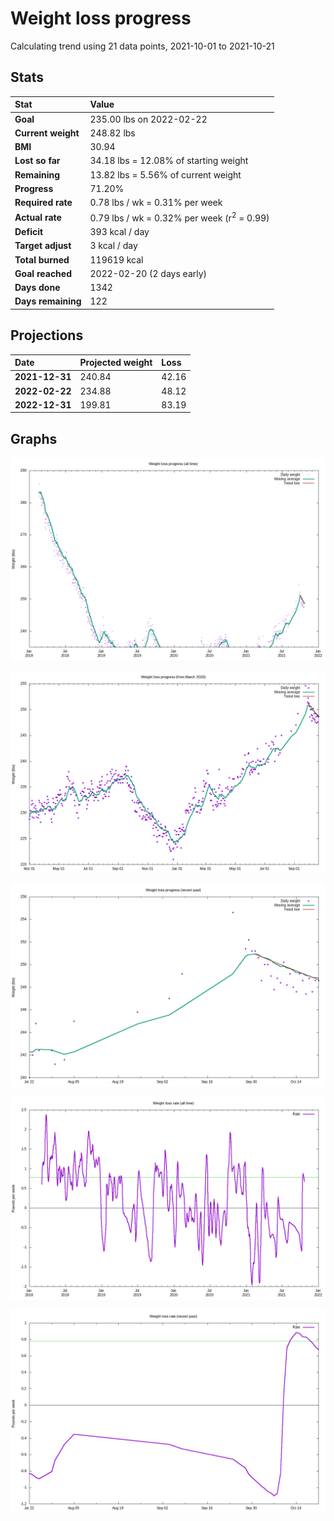 # Weight loss progress

Calculating trend using 21 data points, 2021-10-01 to 2021-10-21

## Stats

Stat|Value
:-|:-
**Goal**|235.00 lbs on 2022-02-22
**Current weight**|248.82 lbs
**BMI**|30.94
**Lost so far**|34.18 lbs = 12.08% of starting weight
**Remaining**|13.82 lbs =  5.56% of current  weight
**Progress**|71.20%
**Required rate**|0.78 lbs / wk = 0.31% per week
**Actual rate**|0.79 lbs / wk = 0.32% per week  (r<sup>2</sup> = 0.99)
**Deficit**|393 kcal / day
**Target adjust**|3 kcal / day
**Total burned**|119619 kcal
**Goal reached**|2022-02-20 (2 days early)
**Days done**|1342
**Days remaining**|122

## Projections

Date|Projected weight|Loss
:-|:-|:-
**2021-12-31**|240.84|42.16
**2022-02-22**|234.88|48.12
**2022-12-31**|199.81|83.19

## Graphs

![](weight-graph-alltime.png)

![](weight-graph-covid.png)

![](weight-graph-recent.png)

![](rate-graph-alltime.png)

![](rate-graph-recent.png)

